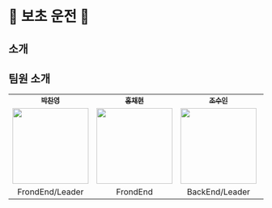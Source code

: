 # 🚗 보초 운전 🚕
## 소개

## 팀원 소개
<table>
  <tr>
    <td align="center"><a href=""><sub><b>박찬영</b></sub></a><br /></td>
    <td align="center"><a href=""><sub><b>홍채현</b></sub></a><br /></td>
    <td align="center"><a href=""><sub><b>조수인</b></sub></a><br /></td>
    <td align="center"><a href="https://github.com/young219257"><sub><b>김영아</b></sub></a><br /></td>
    <td align="center"><a href=""><sub><b>전효열</b></sub></a><br /></td>
  </tr>
  <tr>
      <td align="center"><img src="" width="150px;" alt=""/><br /><sub></td>
      <td align="center"><img src="" width="150px;" alt=""/><br /></td>
      <td align="center"><img src="" width="150px;" alt=""/><br /></td>
      <td align="center"><img src="" width="150px;" alt=""/><br /></td>
      <td align="center"><img src="" width="150px;" alt=""/><br /></td>
    </tr>
  <tr>
    <td align="center">FrondEnd/Leader</td>
    <td align="center">FrondEnd</td>
    <td align="center">BackEnd/Leader</td>
    <td align="center">BackEnd</td>
    <td align="center">BackEnd</td>
  </tr>
</table>
